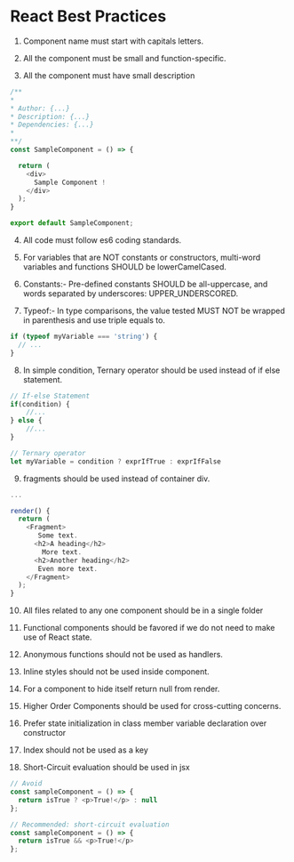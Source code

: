 # React Best Practices

1. Component name must start with capitals letters.

2. All the component must be small and function-specific.

3. All the component must have small description  

```js
/**
*
* Author: {...}
* Description: {...}
* Dependencies: {...}
*
**/
const SampleComponent = () => {

  return (
    <div>
      Sample Component !
    </div>
  );
}

export default SampleComponent;
```

4. All code must follow es6 coding standards.

5. For variables that are NOT constants or constructors, multi-word variables and functions SHOULD be lowerCamelCased.

6. Constants:- Pre-defined constants SHOULD be all-uppercase, and words separated by underscores: UPPER_UNDERSCORED.

7. Typeof:- In type comparisons, the value tested MUST NOT be wrapped in parenthesis and use triple equals to.

```js
if (typeof myVariable === 'string') {
  // ...
}
```

8. In simple condition, Ternary operator should be used instead of if else statement.

```js
// If-else Statement
if(condition) {
    //...
} else {
    //...
}

// Ternary operator
let myVariable = condition ? exprIfTrue : exprIfFalse
```

9. fragments should be used instead of container div.

```js
...

render() {
  return (
    <Fragment>
       Some text.
      <h2>A heading</h2>
        More text.
      <h2>Another heading</h2>
       Even more text.
    </Fragment>
  );
}
```

10. All files related to any one component should be in a single folder

11. Functional components should be favored if we do not need to make use of React state.

12. Anonymous functions should not be used as handlers.

13. Inline styles should not be used inside component.

14. For a component to hide itself return null from render.

15. Higher Order Components should be used for cross-cutting concerns.

16. Prefer state initialization in class member variable declaration over constructor

17. Index should not be used as a key

18. Short-Circuit evaluation should be used in jsx

```js
// Avoid
const sampleComponent = () => {
  return isTrue ? <p>True!</p> : null
};

// Recommended: short-circuit evaluation
const sampleComponent = () => {
  return isTrue && <p>True!</p>
};
```
